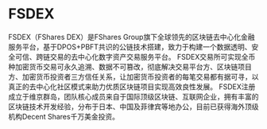 # 

# FSDEX

FSDEX（FShares DEX）是FShares Group旗下全球领先的区块链去中心化金融服务平台，基于DPOS+PBFT共识的公链技术搭建，致力于构建一个数据透明、安全可信、跨链交易的去中心化数字资产交易服务平台。
FSDEX交易所可实现全币种加密货币交易可永久追溯、数据不可篡改，彻底解决交易平台方、区块链项目方、加密货币投资者三方信任关系，让加密货币投资者的每笔交易都有据可寻，以真正的去中心化社区模式来助力优质区块链项目实现高效良性发展。
FSDEX注册成立于维京群岛，团队核心成员来自于国际顶级区块链、互联网企业，拥有丰富的区块链技术开发经验，分布于日本、中国及菲律宾等地办公，目前已获得海外顶级机构Decent Shares千万美金投资。

